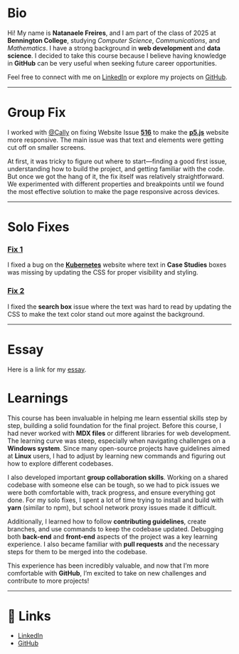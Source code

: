 

# Bio

Hi! My name is **Natanaele Freires**, and I am part of the class of 2025 at **Bennington College**, studying *Computer Science*, *Communications*, and *Mathematics*. I have a strong background in **web development** and **data science**. I decided to take this course because I believe having knowledge in **GitHub** can be very useful when seeking future career opportunities.

Feel free to connect with me on [LinkedIn](https://www.linkedin.com/in/natanaelefreires/) or explore my projects on [GitHub](https://github.com/nathfreires).

---

# Group Fix

I worked with [@Cally](https://github.com/callybton) on fixing Website Issue [**516**](https://github.com/bennColl-cs4387/Nath/tree/main/Group%20Fix) to make the [**p5.js**](https://p5js.org/) website more responsive. The main issue was that text and elements were getting cut off on smaller screens.

At first, it was tricky to figure out where to start—finding a good first issue, understanding how to build the project, and getting familiar with the code. But once we got the hang of it, the fix itself was relatively straightforward. We experimented with different properties and breakpoints until we found the most effective solution to make the page responsive across devices.


---

# Solo Fixes

### [Fix 1](https://github.com/bennColl-cs4387/Nath/blob/main/Solo%20Fix/4th%20Solo%20Fix%20Report.md)

I fixed a bug on the [**Kubernetes**](https://kubernetes.io/) website where text in **Case Studies** boxes was missing by updating the CSS for proper visibility and styling.

### [Fix 2](https://github.com/bennColl-cs4387/Nath/blob/main/Solo%20Fix/5th%20Solo%20Fix%20Report.md)

I fixed the **search box** issue where the text was hard to read by updating the CSS to make the text color stand out more against the background.

---
# Essay

Here is a link for my [essay](https://github.com/bennColl-cs4387/Nath/blob/main/Assignments/Essay%20-%20Open%20Source%20Software%20in%20Practice%20.md).

# Learnings

This course has been invaluable in helping me learn essential skills step by step, building a solid foundation for the final project. Before this course, I had never worked with **MDX files** or different libraries for web development. The learning curve was steep, especially when navigating challenges on a **Windows system**. Since many open-source projects have guidelines aimed at **Linux** users, I had to adjust by learning new commands and figuring out how to explore different codebases.

I also developed important **group collaboration skills**. Working on a shared codebase with someone else can be tough, so we had to pick issues we were both comfortable with, track progress, and ensure everything got done. For my solo fixes, I spent a lot of time trying to install and build with **yarn** (similar to npm), but school network proxy issues made it difficult.

Additionally, I learned how to follow **contributing guidelines**, create branches, and use commands to keep the codebase updated. Debugging both **back-end** and **front-end** aspects of the project was a key learning experience. I also became familiar with **pull requests** and the necessary steps for them to be merged into the codebase.

This experience has been incredibly valuable, and now that I’m more comfortable with **GitHub**, I’m excited to take on new challenges and contribute to more projects!

---

# 📎 Links

- [LinkedIn](https://www.linkedin.com/in/natanaelefreires/)
- [GitHub](https://github.com/nathfreires)
